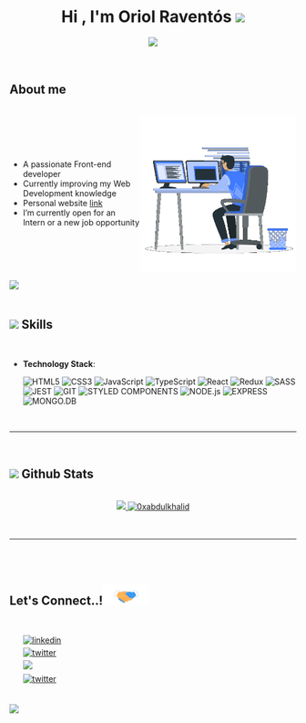 <h1 align="center"><b>Hi , I'm Oriol Raventós </b><img src="https://media.giphy.com/media/hvRJCLFzcasrR4ia7z/giphy.gif" width="35"></h1>

<p align="center">
  <img src="https://readme-typing-svg.herokuapp.com?font=Roboto&color=cyan&size=25&center=true&vCenter=true&width=600&height=100&lines=Front End Developer">
</p>


<br>



	
## About me
<div style="display:flex; flex-direction:row; justify-content:center; align-items:center">



- A passionate Front-end developer
- Currently improving my Web Development knowledge
- Personal website [link](https://oriol-raventos.netlify.app/)
- I’m currently open for an Intern or a new job opportunity

<picture> <img align="right" src="https://github.com/0xAbdulKhalid/0xAbdulKhalid/raw/main/assets/mdImages/Right_Side.gif" max-width = 250px></picture>



</div>
<img src="https://user-images.githubusercontent.com/73097560/115834477-dbab4500-a447-11eb-908a-139a6edaec5c.gif"><br><br>

## <img src="https://media2.giphy.com/media/QssGEmpkyEOhBCb7e1/giphy.gif?cid=ecf05e47a0n3gi1bfqntqmob8g9aid1oyj2wr3ds3mg700bl&rid=giphy.gif" width ="25"><b> Skills</b>
<br>

<p align="center">

   
- **Technology Stack**:

   ![HTML5](https://img.shields.io/badge/HTML5%20-%23E34F26.svg?style=for-the-badge&logo=html5&logoColor=white)
   ![CSS3](https://img.shields.io/badge/CSS%20-%231572B6.svg?style=for-the-badge&logo=css3&logoColor=white)
   ![JavaScript](https://img.shields.io/badge/JavaScript%20-%23F7DF1E.svg?style=for-the-badge&logo=javascript&logoColor=black)
   ![TypeScript](https://img.shields.io/badge/TypeScript%20-%2523F7DF1E.svg?style=for-the-badge&logo=typescript&logoColor=white&color=blue)
    ![React](https://img.shields.io/badge/React%20-%2523F7DF1E.svg?style=for-the-badge&logo=react&logoColor=white&color=blueviolet)
     ![Redux](https://img.shields.io/badge/Redux%20-%2523F7DF1E.svg?style=for-the-badge&logo=redux&logoColor=#fff69b4&color=blue)
     ![SASS](https://img.shields.io/badge/SASS%20-%2523F7DF1E.svg?style=for-the-badge&logo=sass&logoColor=white&color=orange)
     ![JEST](https://img.shields.io/badge/Jest%20-%2523F7DF1E.svg?style=for-the-badge&logo=jest&logoColor=white&color=informational)
     ![GIT](https://img.shields.io/badge/Git%20-%2523F7DF1E.svg?style=for-the-badge&logo=git&logoColor=white&color=critical)
     ![STYLED COMPONENTS](https://img.shields.io/badge/StyledComponents%20-%2523F7DF1E.svg?style=for-the-badge&logo=styledcomponents&logoColor=white&color=blueviolet)
     ![NODE.js](https://img.shields.io/badge/Node.js%20-%2523F7DF1E.svg?style=for-the-badge&logo=node.js&logoColor=white&color=brightgreen)
     ![EXPRESS](https://img.shields.io/badge/express%20-%2523F7DF1E.svg?style=for-the-badge&logo=express&logoColor=white&color=yellow)
     ![MONGO.DB](https://img.shields.io/badge/mongodb%20-%2523F7DF1E.svg?style=for-the-badge&logo=mongodb&logoColor=white&color=brightgreen)


</p>

<br>

-----

<br>


## <img src="https://media.giphy.com/media/iY8CRBdQXODJSCERIr/giphy.gif" width="35"><b> Github Stats </b>
<br>

<div align="center">

<a href="https://github.com/oriolraventosc/">
  <img src="https://github-readme-stats.vercel.app/api?username=oriolraventosc&include_all_commits=true&count_private=true&show_icons=true&line_height=20&title_color=blue&icon_color=blue&text_color=black&bg_color=#fff" width="450"/>
  <img src="https://github-readme-stats.vercel.app/api/top-langs?username=oriolraventosc&show_icons=true&locale=en&layout=compact&line_height=20&title_color=blue&icon_color=blue&text_color=black&bg_color=#fff" width="375"  alt="0xabdulkhalid"/>

</a>
</div>

<br>
<br>

-----

<br>
<br>

## <b> Let's Connect..!</b><img src="https://github.com/0xAbdulKhalid/0xAbdulKhalid/raw/main/assets/mdImages/handshake.gif" width ="80">
<br>
<div align='left'>

<ul>


<a href="https://linkedin.com/in/oriolraventosc" target="_blank">
<img src="https://img.shields.io/badge/linkedin:  oriolraventosc-%2300acee.svg?color=405DE6&style=for-the-badge&logo=linkedin&logoColor=white" alt=linkedin style="margin-bottom: 5px;"/>
</a>


<br>


<a href="https://twitter.com/oraventosc" target="_blank">
<img src="https://img.shields.io/badge/twitter:  oraventosc-%2300acee.svg?color=1DA1F2&style=for-the-badge&logo=twitter&logoColor=white" alt=twitter style="margin-bottom: 5px;"/>
</a>


<br>


<a href="mailto:oriol.raventos.c@gmail.com" target="_blank">
<img src="https://img.shields.io/badge/gmail:  oriolraventosc-%23EA4335.svg?style=for-the-badge&logo=gmail&logoColor=white" t=mail style="margin-bottom: 5px;" />
</a>

<br>

<a href="https://instagram.com/oraventosc/" target="_blank">
<img src="https://img.shields.io/badge/twitter:  oraventosc-%2300acee.svg?color=1DA1F2&style=for-the-badge&logo=instagram&logoColor=white&color=blueviolet" alt=twitter style="margin-bottom: 5px;"/>
</a>

	
</ul>
</div>

<br>
<img src="https://user-images.githubusercontent.com/73097560/115834477-dbab4500-a447-11eb-908a-139a6edaec5c.gif">
<br>
<br>
<br>
